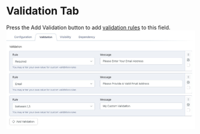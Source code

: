 # Validation Tab

Press the Add Validation button to add <a href="https://docs.octobercms.com/3.x/extend/services/validation.html#available-validation-rules" target="_blank">validation rules</a> to this field.
![Field Editor](../../images/tab-validation.jpg 'Validation')
